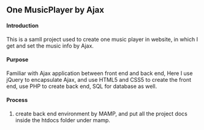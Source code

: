 ## One MusicPlayer by Ajax

#### Introduction

This is a samll project used to create one music player in website, in which I get and set the music info by Ajax.

#### Purpose

Familiar with Ajax application between front end and back end, Here I use jQuery to encapsulate Ajax, and use HTML5 and CSS5 to create the front end, use PHP to create back end, SQL for database as well.

#### Process

1. create back end environment by MAMP, and put all the project docs inside the htdocs folder under mamp.














